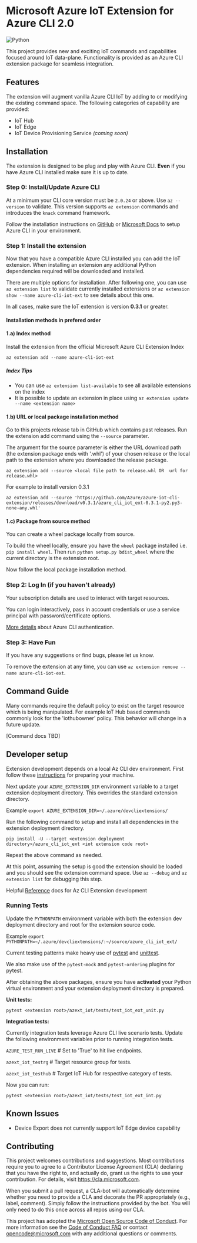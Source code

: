 # Microsoft Azure IoT Extension for Azure CLI 2.0

![Python](https://img.shields.io/pypi/pyversions/azure-cli.svg?maxAge=2592000)

This project provides new and exciting IoT commands and capabilities focused around IoT data-plane. Functionality is provided as an Azure CLI extension package for seamless integration.

## Features

The extension will augment vanilla Azure CLI IoT by adding to or modifying the existing command space. The following categories of capability are provided:

- IoT Hub
- IoT Edge
- IoT Device Provisioning Service _(coming soon)_

## Installation

The extension is designed to be plug and play with Azure CLI. **Even** if you have Azure CLI installed make sure it is up to date.

### Step 0: Install/Update Azure CLI

At a minimum your CLI core version must be `2.0.24` or above. Use `az --version` to validate. This version supports `az extension` commands and introduces the `knack` command framework.

Follow the installation instructions on [GitHub](https://github.com/Azure/azure-cli) or [Microsoft Docs](https://docs.microsoft.com/en-us/cli/azure/install-azure-cli?view=azure-cli-latest) to setup Azure CLI in your environment.

### Step 1: Install the extension

Now that you have a compatible Azure CLI installed you can add the IoT extension.
When installing an extension any additional Python dependencies required will be downloaded and installed.

There are multiple options for installation. After following one, you can use `az extension list` to validate currently installed extensions or `az extension show --name azure-cli-iot-ext` to see details about this one.

In all cases, make sure the IoT extension is version **0.3.1** or greater.

#### Installation methods in prefered order

#### 1.a) Index method

Install the extension from the official Microsoft Azure CLI Extension Index

`az extension add --name azure-cli-iot-ext`

##### Index Tips

- You can use `az extension list-available` to see all available extensions on the index
- It is possible to update an extension in place using `az extension update --name <extension name>`

#### 1.b) URL or local package installation method

Go to this projects release tab in GitHub which contains past releases. Run the extension add command using the `--source` parameter.

The argument for the source parameter is either the URL download path (the extension package ends with '.whl') of your chosen release or the local path to the extension where you downloaded the release package.

`az extension add --source <local file path to release.whl OR  url for release.whl>`

For example to install version 0.3.1

`az extension add --source 'https://github.com/Azure/azure-iot-cli-extension/releases/download/v0.3.1/azure_cli_iot_ext-0.3.1-py2.py3-none-any.whl'`

#### 1.c) Package from source method

You can create a wheel package locally from source.

To build the wheel locally, ensure you have the `wheel` package installed i.e. `pip install wheel`. Then run `python setup.py bdist_wheel` where the current directory is the extension root.

Now follow the local package installation method.

### Step 2: Log In (if you haven't already)

Your subscription details are used to interact with target resources.

You can login interactively, pass in account credentials or use a service principal with password/certificate options.

[More details](https://docs.microsoft.com/en-us/cli/azure/authenticate-azure-cli?view=azure-cli-latest) about Azure CLI authentication.

### Step 3: Have Fun

If you have any suggestions or find bugs, please let us know.

To remove the extension at any time, you can use `az extension remove --name azure-cli-iot-ext`.

## Command Guide

Many commands require the default policy to exist on the target resource which is being manipulated. For example IoT Hub based commands commonly look for the 'iothubowner' policy. This behavior will change in a future update.

[Command docs TBD]

## Developer setup

Extension development depends on a local Az CLI dev environment. First follow these [instructions](https://github.com/Azure/azure-cli/blob/master/doc/configuring_your_machine.md) for preparing your machine.

Next update your `AZURE_EXTENSION_DIR` environment variable to a target extension deployment directory. This overrides the standard extension directory.

Example `export AZURE_EXTENSION_DIR=~/.azure/devcliextensions/`

Run the following command to setup and install all dependencies in the extension deployment directory.

`pip install -U --target <extension deployment directory>/azure_cli_iot_ext <iot extension code root>`

Repeat the above command as needed.

At this point, assuming the setup is good the extension should be loaded and you should see the extension command space. Use `az --debug` and `az extension list` for debugging this step.

Helpful [Reference](https://github.com/Azure/azure-cli/tree/master/doc/extensions) docs for Az CLI Extension development

### Running Tests

Update the `PYTHONPATH` environment variable with both the extension dev deployment directory and root for the extension source code.

Example `export PYTHONPATH=~/.azure/devcliextensions/:~/source/azure_cli_iot_ext/`

Current testing patterns make heavy use of [pytest](https://docs.pytest.org/en/latest/) and [unittest](https://docs.python.org/3.6/library/unittest.html).

We also make use of the `pytest-mock` and `pytest-ordering` plugins for pytest.

After obtaining the above packages, ensure you have **activated** your Python virtual environment and your extension deployment directory is prepared.

**Unit tests:**

`pytest <extension root>/azext_iot/tests/test_iot_ext_unit.py`

**Integration tests:**

Currently integration tests leverage Azure CLI live scenario tests. Update the following environment variables prior to running integration tests.

`AZURE_TEST_RUN_LIVE` # Set to 'True' to hit live endpoints.

`azext_iot_testrg` # Target resource group for tests.

`azext_iot_testhub` # Target IoT Hub for respective category of tests.

Now you can run:

`pytest <extension root>/azext_iot/tests/test_iot_ext_int.py`

## Known Issues

- Device Export does not currently support IoT Edge device capability

## Contributing

This project welcomes contributions and suggestions.  Most contributions require you to agree to a
Contributor License Agreement (CLA) declaring that you have the right to, and actually do, grant us
the rights to use your contribution. For details, visit https://cla.microsoft.com.

When you submit a pull request, a CLA-bot will automatically determine whether you need to provide
a CLA and decorate the PR appropriately (e.g., label, comment). Simply follow the instructions
provided by the bot. You will only need to do this once across all repos using our CLA.

This project has adopted the [Microsoft Open Source Code of Conduct](https://opensource.microsoft.com/codeofconduct/).
For more information see the [Code of Conduct FAQ](https://opensource.microsoft.com/codeofconduct/faq/) or
contact [opencode@microsoft.com](mailto:opencode@microsoft.com) with any additional questions or comments.